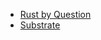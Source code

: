 - [Rust by Question](rust/rust_by_question.md)
- [Substrate](rust/substrate.md)

<footer id="mb-footer"></footer>

